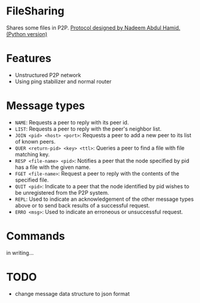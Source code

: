 # FileSharing
Shares some files in P2P. [Protocol designed by Nadeem Abdul Hamid. (Python version)](https://cs.berry.edu/~nhamid/p2p/filer-python.html)

# Features
- Unstructured P2P network
- Using ping stabilizer and normal router

# Message types
- `NAME`: Requests a peer to reply with its peer id.
- `LIST`: Requests a peer to reply with the peer's neighbor list.
- `JOIN <pid> <host> <port>`: Requests a peer to add a new peer to its list of known peers.
- `QUER <return-pid> <key> <ttl>`: Queries a peer to find a file with file matching key.
- `RESP <file-name> <pid>`: Notifies a peer that the node specified by pid has a file with the given name.
- `FGET <file-name>`: Request a peer to reply with the contents of the specified file.
- `QUIT <pid>`: Indicate to a peer that the node identified by pid wishes to be unregistered from the P2P system.
- `REPL`: Used to indicate an acknowledgement of the other message types above or to send back results of a successful request.
- `ERRO <msg>`: Used to indicate an erroneous or unsuccessful request.

# Commands
in writing...


# TODO
- change message data structure to json format